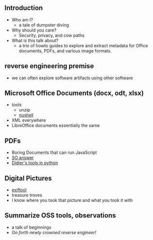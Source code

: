 ## Introduction
- Who am I?
  - a tale of dumpster diving 
- Why should you care?
  - Security, privacy, and cow paths
- What is this talk about?
  - a trio of howto guides to explore and extract metadata for Office documents, PDFs, and various image formats.

## reverse engineering premise
- we can often explore software artifacts using other software

## Microsoft Office Documents (docx, odt, xlsx)
- tools
  - unzip
  - [nushell](https://www.nushell.sh/)
- XML everywhere
- LibreOffice documents essentially the same

## PDFs
- Boring Documents that can run JavaScript
- [SO answer](https://stackoverflow.com/questions/29342542/how-can-i-extract-a-javascript-from-a-pdf-file-with-a-command-line-tool)
- [Didier's tools in python](https://blog.didierstevens.com/category/pdf/)

## Digital Pictures
- [exiftool](https://exiftool.org/install.html)
- treasure troves
- I know where you took that picture and what you took it with

## Summarize OSS tools, observations 
- a talk of beginnings
- *Go forth newly crowned reverse engineer!*
